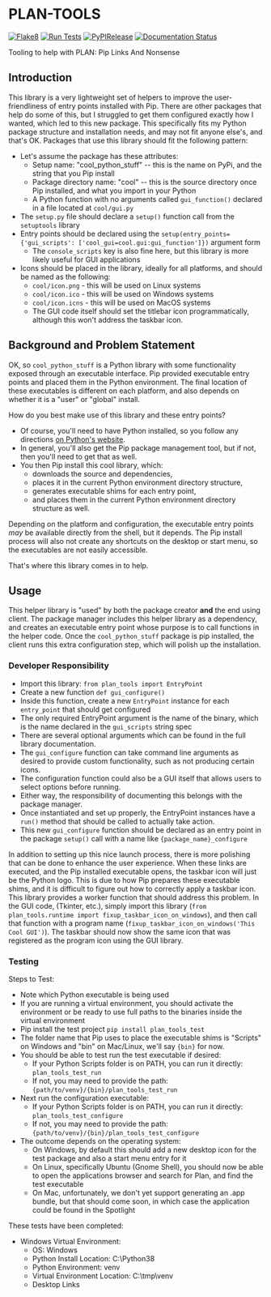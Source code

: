# PLAN-TOOLS

[![Flake8](https://github.com/Myoldmopar/PLAN-Tools/actions/workflows/flake8.yml/badge.svg)](https://github.com/Myoldmopar/PLAN-Tools/actions/workflows/flake8.yml)
[![Run Tests](https://github.com/Myoldmopar/PLAN-Tools/actions/workflows/test.yml/badge.svg)](https://github.com/Myoldmopar/PLAN-Tools/actions/workflows/test.yml)
[![PyPIRelease](https://github.com/Myoldmopar/PLAN-Tools/actions/workflows/release.yml/badge.svg)](https://github.com/Myoldmopar/PLAN-Tools/actions/workflows/release.yml)
[![Documentation Status](https://readthedocs.org/projects/plan-tools/badge/?version=latest)](https://plan-tools.readthedocs.io/en/latest/?badge=latest)

Tooling to help with PLAN: Pip Links And Nonsense

## Introduction

This library is a very lightweight set of helpers to improve the user-friendliness of entry points installed with Pip.
There are other packages that help do some of this, but I struggled to get them configured exactly how I wanted, which led to this new package.
This specifically fits my Python package structure and installation needs, and may not fit anyone else's, and that's OK.
Packages that use this library should fit the following pattern:

 - Let's assume the package has these attributes:
   - Setup name: "cool_python_stuff" -- this is the name on PyPi, and the string that you Pip install
   - Package directory name: "cool" -- this is the source directory once Pip installed, and what you import in your Python
   - A Python function with no arguments called `gui_function()` declared in a file located at `cool/gui.py`
 - The `setup.py` file should declare a `setup()` function call from the `setuptools` library
 - Entry points should be declared using the `setup(entry_points={'gui_scripts': ['cool_gui=cool.gui:gui_function']})` argument form
   - The `console_scripts` key is also fine here, but this library is more likely useful for GUI applications  
 - Icons should be placed in the library, ideally for all platforms, and should be named as the following:
   - `cool/icon.png` - this will be used on Linux systems
   - `cool/icon.ico` - this will be used on Windows systems
   - `cool/icon.icns` - this will be used on MacOS systems
   - The GUI code itself should set the titlebar icon programmatically, although this won't address the taskbar icon. 

## Background and Problem Statement

OK, so `cool_python_stuff` is a Python library with some functionality exposed through an executable interface.
Pip provided executable entry points and placed them in the Python environment.
The final location of these executables is different on each platform, and also depends on whether it is a "user" or "global" install.

How do you best make use of this library and these entry points?

- Of course, you'll need to have Python installed, so you follow any directions [on Python's website](https://www.python.org/).
- In general, you'll also get the Pip package management tool, but if not, then you'll need to get that as well.
- You then Pip install this cool library, which:
  - downloads the source and dependencies,
  - places it in the current Python environment directory structure,
  - generates executable shims for each entry point,
  - and places them in the current Python environment directory structure as well.

Depending on the platform and configuration, the executable entry points _may_ be available directly from the shell, but it depends.
The Pip install process will also not create any shortcuts on the desktop or start menu, so the executables are not easily accessible.

That's where this library comes in to help.

## Usage

This helper library is "used" by both the package creator **and** the end using client.
The package manager includes this helper library as a dependency, and creates an executable entry point whose purpose is to call functions in the helper code.
Once the `cool_python_stuff` package is pip installed, the client runs this extra configuration step, which will polish up the installation.

### Developer Responsibility

- Import this library: `from plan_tools import EntryPoint`
- Create a new function `def gui_configure()`
- Inside this function, create a new `EntryPoint` instance for each `entry_point` that should get configured
- The only required EntryPoint argument is the name of the binary, which is the name declared in the `gui_scripts` string spec
- There are several optional arguments which can be found in the full library documentation.
- The `gui_configure` function can take command line arguments as desired to provide custom functionality, such as not producing certain icons.
- The configuration function could also be a GUI itself that allows users to select options before running.
- Either way, the responsibility of documenting this belongs with the package manager. 
- Once instantiated and set up properly, the EntryPoint instances have a `run()` method that should be called to actually take action. 
- This new `gui_configure` function should be declared as an entry point in the package `setup()` call with a name like `{package_name}_configure`

In addition to setting up this nice launch process, there is more polishing that can be done to enhance the user experience.
When these links are executed, and the Pip installed executable opens, the taskbar icon will just be the Python logo.
This is due to how Pip prepares these executable shims, and it is difficult to figure out how to correctly apply a taskbar icon.
This library provides a worker function that should address this problem.
In the GUI code, (Tkinter, etc.), simply import this library (`from plan_tools.runtime import fixup_taskbar_icon_on_windows`),
and then call that function with a program name (`fixup_taskbar_icon_on_windows('This Cool GUI')`).
The taskbar should now show the same icon that was registered as the program icon using the GUI library. 

### Testing

Steps to Test:

- Note which Python executable is being used
- If you are running a virtual environment, you should activate the environment or be ready to use full paths to the binaries inside the virtual environment
- Pip install the test project `pip install plan_tools_test`
- The folder name that Pip uses to place the executable shims is "Scripts" on Windows and "bin" on Mac/Linux, we'll say `{bin}` for now.
- You should be able to test run the test executable if desired: 
  - If your Python Scripts folder is on PATH, you can run it directly: `plan_tools_test_run`
  - If not, you may need to provide the path: `{path/to/venv}/{bin}/plan_tools_test_run` 
- Next run the configuration executable:
  - If your Python Scripts folder is on PATH, you can run it directly: `plan_tools_test_configure`
  - If not, you may need to provide the path: `{path/to/venv}/{bin}/plan_tools_test_configure`
- The outcome depends on the operating system:
  - On Windows, by default this should add a new desktop icon for the test package and also a start menu entry for it
  - On Linux, specifically Ubuntu (Gnome Shell), you should now be able to open the applications browser and search for Plan, and find the test executable
  - On Mac, unfortunately, we don't yet support generating an .app bundle, but that should come soon, in which case the application could be found in the Spotlight

These tests have been completed:

- Windows Virtual Environment:
  - OS: Windows
  - Python Install Location: C:\Python38
  - Python Environment: venv
  - Virtual Environment Location: C:\tmp\venv
  - Desktop Links
